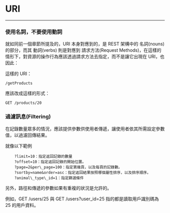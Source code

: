# URI

---

### 使用名詞，不要使用動詞

就如同前一個章節所提及的，URI 本身對應到的，是 REST 架構中的 名詞\(nouns\) 的部分，而其 動詞\(verbs\) 則是對應到 請求方法\(Request Methods\)，在這樣的情形下，對資源的操作行為應該透過請求方法去指定，而不是讓它出現在 URI，也因此：

這樣的 URI：

`/getProducts`

應該改成這樣的形式：

`GET /products/20`



### 過濾訊息\(Filtering\)

在記錄數量眾多的情況，應該提供參數供使用者傳遞，讓使用者依其所需設定參數值，以過濾回傳結果。

就像以下範例

```
    ?limit=10：指定返回記錄的數量
    ?offset=10：指定返回記錄的開始位置。
    ?page=2&per\_page=100：指定第幾頁，以及每頁的記錄數。
    ?sortby=name&order=asc：指定返回結果按照哪個屬性排序，以及排序順序。
    ?animal\_type\_id=1：指定篩選條件
```

另外，路徑和傳遞的參數如果有重複的狀況是允許的。

例如，GET \/users\/25 與 GET \/users?user\_id=25 指的都是讀取用戶識別碼為 25 的用戶資料。

